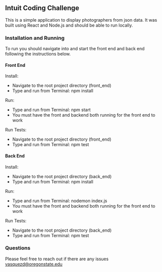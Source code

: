 ## Intuit Coding Challenge
This is a simple application to display photographers from json data. It was built using React and Node.js and should be able to run locally. 

### Installation and Running
To run you should navigate into and start the front end and back end following the instructions below. 

#### Front End 
Install: 
- Navigate to the root project directory (front_end)
- Type and run from Terminal: npm install

Run: 
- Type and run from Terminal: npm start
- You must have the front and backend both running for the front end to work 

Run Tests:
- Navigate to the root project directory (front_end)
- Type and run from Terminal: npm test

#### Back End 
Install: 
- Navigate to the root project directory (back_end)
- Type and run from Terminal: npm install

Run: 
- Type and run from Terminal: nodemon index.js
- You must have the front and backend both running for the front end to work 

Run Tests:
- Navigate to the root project directory (back_end)
- Type and run from Terminal: npm test

### Questions
Please feel free to reach out if there are any issues
vasquezd@oregonstate.edu

 

